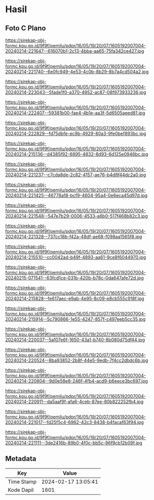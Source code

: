 # Hasil

## Foto C Plano

https://sirekap-obj-formc.kpu.go.id/9f9f/pemilu/pdpr/16/05/19/20/07/1605192007004-20240214-221647--616070b1-2c13-4bba-aa65-75fa342ce427.jpg

https://sirekap-obj-formc.kpu.go.id/9f9f/pemilu/pdpr/16/05/19/20/07/1605192007004-20240214-221740--6e0fc949-4e53-4c0b-8b29-8b7a4cd504a2.jpg

https://sirekap-obj-formc.kpu.go.id/9f9f/pemilu/pdpr/16/05/19/20/07/1605192007004-20240214-223043--5fade1f0-a370-4952-ac87-08f973933236.jpg

https://sirekap-obj-formc.kpu.go.id/9f9f/pemilu/pdpr/16/05/19/20/07/1605192007004-20240214-222407--59381b00-fae4-4b1e-aa3f-5d6505aeed81.jpg

https://sirekap-obj-formc.kpu.go.id/9f9f/pemilu/pdpr/16/05/19/20/07/1605192007004-20240214-222829--fd75dbfe-ec9b-4929-80a3-9fe0bef893bc.jpg

https://sirekap-obj-formc.kpu.go.id/9f9f/pemilu/pdpr/16/05/19/20/07/1605192007004-20240214-215136--d4385f92-6895-4832-8d93-6d125e0946bc.jpg

https://sirekap-obj-formc.kpu.go.id/9f9f/pemilu/pdpr/16/05/19/20/07/1605192007004-20240214-221237--c7cda8de-2c82-4157-ae76-b4d8f44dc2a0.jpg

https://sirekap-obj-formc.kpu.go.id/9f9f/pemilu/pdpr/16/05/19/20/07/1605192007004-20240214-221425--46778a18-bcf9-4604-95a4-0e6eca45d97d.jpg

https://sirekap-obj-formc.kpu.go.id/9f9f/pemilu/pdpr/16/05/19/20/07/1605192007004-20240214-221548--547e7b29-0006-4533-a6b0-517f468b82c3.jpg

https://sirekap-obj-formc.kpu.go.id/9f9f/pemilu/pdpr/16/05/19/20/07/1605192007004-20240214-221328--737cc18b-f42a-48df-ae68-f098aa1565f8.jpg

https://sirekap-obj-formc.kpu.go.id/9f9f/pemilu/pdpr/16/05/19/20/07/1605192007004-20240214-215510--cc0042ad-b49f-4893-aa61-9ce8f6044970.jpg

https://sirekap-obj-formc.kpu.go.id/9f9f/pemilu/pdpr/16/05/19/20/07/1605192007004-20240215-071541--63fcd1ce-031b-420b-b78c-0da647afe72d.jpg

https://sirekap-obj-formc.kpu.go.id/9f9f/pemilu/pdpr/16/05/19/20/07/1605192007004-20240214-215828--fe617aec-e9ab-4e95-8c09-e8cb555c918f.jpg

https://sirekap-obj-formc.kpu.go.id/9f9f/pemilu/pdpr/16/05/19/20/07/1605192007004-20240214-215914--5c790866-1e55-4247-857f-c497eeb5cc35.jpg

https://sirekap-obj-formc.kpu.go.id/9f9f/pemilu/pdpr/16/05/19/20/07/1605192007004-20240214-220037--5a107e6f-1650-43a1-b740-8b080d75df44.jpg

https://sirekap-obj-formc.kpu.go.id/9f9f/pemilu/pdpr/16/05/19/20/07/1605192007004-20240214-220524--8ba93852-2b8f-44e5-9edb-7f4cc2dbdc6b.jpg

https://sirekap-obj-formc.kpu.go.id/9f9f/pemilu/pdpr/16/05/19/20/07/1605192007004-20240214-220804--9d0e58e8-246f-4fb4-acd9-b6eece3bc697.jpg

https://sirekap-obj-formc.kpu.go.id/9f9f/pemilu/pdpr/16/05/19/20/07/1605192007004-20240214-220911--da5aaf9f-afa6-4ceb-87ee-80b822252fb4.jpg

https://sirekap-obj-formc.kpu.go.id/9f9f/pemilu/pdpr/16/05/19/20/07/1605192007004-20240214-221017--fd25f5c4-6962-42c3-8438-b4facaf63f94.jpg

https://sirekap-obj-formc.kpu.go.id/9f9f/pemilu/pdpr/16/05/19/20/07/1605192007004-20240214-221111--3de2416b-89b0-4f0c-bb5c-96f9cb12b09f.jpg


## Metadata

| Key        | Value               |
| ---------- | ------------------- |
| Time Stamp | 2024-02-17 13:05:41 |
| Kode Dapil | 1601                |



